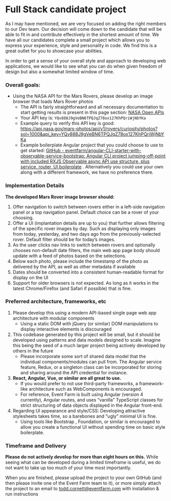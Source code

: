 # Full Stack candidate project
As I may have mentioned, we are very focused on adding the right members to our Dev team. Our decision will come down to the candidate that will be able to fit in and contribute effectively in the shortest amount of time. We have all our candidates complete a small project which allows you to express your experience, style and personality in code. We find this is a great outlet for you to showcase your abilities.

In order to get a sense of your overall style and approach to developing web applications, we would like to see what you can do when given freedom of design but also a somewhat limited window of time.

### Overall goals:

* Using the NASA API for the Mars Rovers, please develop an image browser that loads Mars Rover photos
	- The API is fairly straightforward and all necessary documentation to start getting results is present in this page section: [NASA Open APIs](https://api.nasa.gov/api.html#MarsPhotos)
	- Your API key is: `YQv888J9gVeBN6TPQJqZ78ox127KhPQriWjNbYKa`
	- Example query to verify this API key is good: https://api.nasa.gov/mars-photos/api/v1/rovers/curiosity/photos?sol=1000&api_key=YQv888J9gVeBN6TPQJqZ78ox127KhPQriWjNbYKa
	- Example boilerplate Angular project that you could choose to use to get started: [GitHub - eventfarm/angular-CLI-starter-with-observable-service-bootstrap: Angular CLI project jumping-off-point with included RXJS Observable async API use structure, plus service, router, UI boilerplate](https://github.com/eventfarm/angular-CLI-starter-with-observable-service-bootstrap) . Alternatively you could use your own along with a different framework, we have no preference there.


### Implementation Details

**The developed Mars Rover image browser should:**
1. Offer navigation to switch between rovers either in a left-side navigation panel or a top navigation panel. Default choice can be a rover of your choosing.
2. Offer a UI (implantation details are up to you) that further allows filtering of the specific rover images by day. Such as displaying only images from today, yesterday, and two days ago from the previously-selected rover. Default filter should be for today’s images.
3. As the user clicks nav links to switch between rovers and optionally chooses non-default date filters, the main web app page body should update with a feed of photos based on the selections.
4. Below each photo, please include the timestamp of the photo as delivered by the API, as well as other metadata if available
5. Dates should be converted into a consistent human-readable format for display on the UI
6. Support for older browsers is not expected. As long as it works in the latest Chrome/Firefox (and Safari if possible) that is fine.

### Preferred architecture, frameworks, etc

1. Please develop this using a modern API-based single page web app  architecture with modular components
	* Using a static DOM with jQuery (or similar) DOM manipulations to display interactive elements is discouraged
2. This codebase generated by this project will be small, but it should be developed using patterns and data models designed to scale. Imagine this being the seed of a much larger project being actively developed by others in the future
	* Please incorporate some sort of shared data model that the individual components/modules can pull from. The Angular service feature, Redux, or a singleton class can be incorporated for storing and sharing around the API credential for instance.
3. **React, Angular, Vue, or similar are all great to use.**
	* If you would prefer to not use third-party frameworks, a framework-like architecture such as WebComponents is encouraged.
	* For reference, Event Farm is built using Angular (version 4 currently), Angular routes, and uses “vanilla” TypeScript classes for strict structuring of data objects displayed in the Angular front-end.
4. Regarding UI appearance and style/CSS: Developing attractive stylesheets takes time, so a barebones and “ugly” minimal UI is fine.
	* Using tools like Bootstrap , Foundation, or similar is encouraged to allow you create a functional UI without spending time on basic style boilerplate.

### Timeframe and Delivery

**Please do not actively develop for more than eight hours on this.** While seeing what can be developed during a limited timeframe is useful, we do not want to take up too much of your time most importantly.

When you are finished, please upload the project to your own GitHub (and then please invite one of the Event Farm team to it), or more simply attach the project to an email to todd.cornett@eventfarm.com with installation & run instructions
